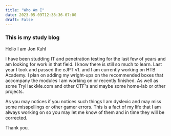 ```yaml
---
title: "Who Am I"
date: 2023-05-09T12:38:36-07:00
draft: False
---
```


### This is my study blog 

Hello I am Jon Kuhl

I have been studding IT and penetration testing for the last few of years and am looking for work in that field. I know there is still so much to learn. Last year I took and passed the eJPT v1. and I am currently working on HTB Academy.
I plan on adding my wright-ups on the recommended boxes that accompany the modules I am working on or recently finished. As well as some TryHackMe.com and other CTF's and maybe some home-lab or other projects.

As you may notices if you notices such things I am dyslexic and may miss some misspellings or other gamer errors. This is a fact of my life that I am always working on so you may let me know of them and in time they will be corrected. 

Thank you.